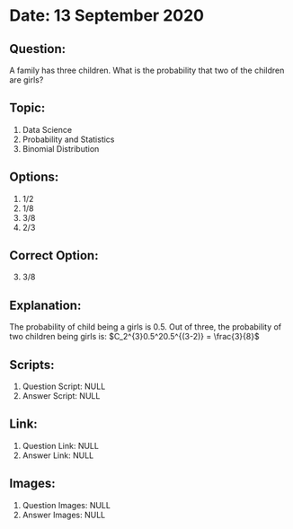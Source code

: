 # Date: 13 September 2020

## Question:
A family has three children. What is the probability that two of the children are girls?

## Topic:
1. Data Science
2. Probability and Statistics
3. Binomial Distribution

## Options:
1. 1/2
2. 1/8
3. 3/8
4. 2/3

## Correct Option:
3. 3/8

## Explanation:
The probability of child being a girls is 0.5. Out of three, the probability of two children being girls is: $C_2^{3}0.5^20.5^{(3-2)} = \frac{3}{8}$

## Scripts:
1. Question Script: NULL
2. Answer Script: NULL

## Link:
1. Question Link: NULL
2. Answer Link: NULL

## Images:
1. Question Images: NULL
2. Answer Images: NULL
